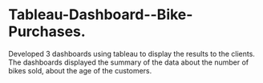 # Tableau-Dashboard--Bike-Purchases.
Developed 3 dashboards using tableau to display the results to the clients.
The dashboards displayed the summary of the data about the number of bikes sold, about the age of the customers. 
